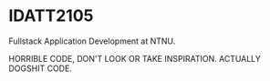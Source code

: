 # IDATT2105
Fullstack Application Development at NTNU.

HORRIBLE CODE, DON'T LOOK OR TAKE INSPIRATION. ACTUALLY DOGSHIT CODE.
